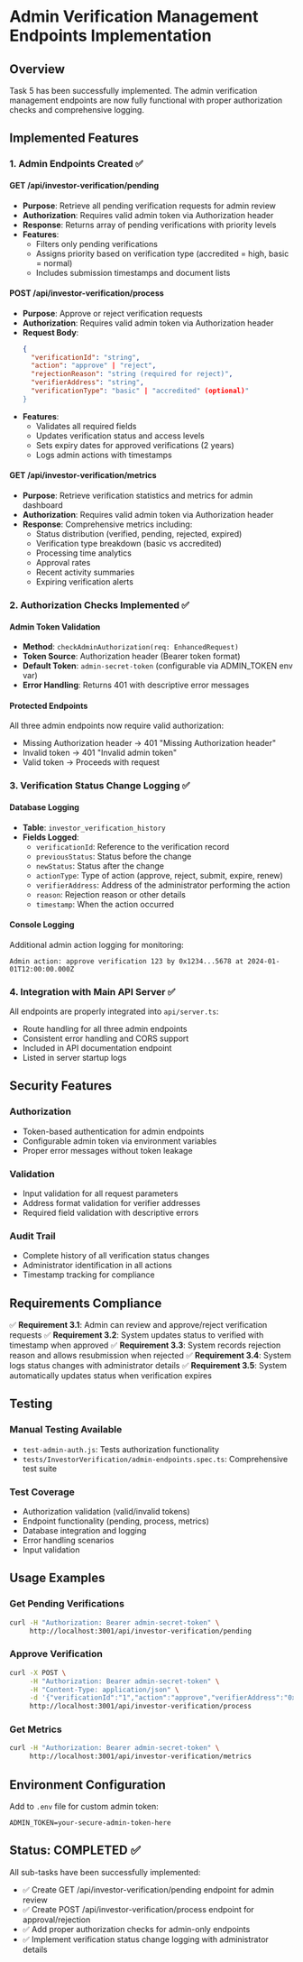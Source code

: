 # Admin Verification Management Endpoints Implementation

## Overview
Task 5 has been successfully implemented. The admin verification management endpoints are now fully functional with proper authorization checks and comprehensive logging.

## Implemented Features

### 1. Admin Endpoints Created ✅

#### GET /api/investor-verification/pending
- **Purpose**: Retrieve all pending verification requests for admin review
- **Authorization**: Requires valid admin token via Authorization header
- **Response**: Returns array of pending verifications with priority levels
- **Features**:
  - Filters only pending verifications
  - Assigns priority based on verification type (accredited = high, basic = normal)
  - Includes submission timestamps and document lists

#### POST /api/investor-verification/process
- **Purpose**: Approve or reject verification requests
- **Authorization**: Requires valid admin token via Authorization header
- **Request Body**:
  ```json
  {
    "verificationId": "string",
    "action": "approve" | "reject",
    "rejectionReason": "string (required for reject)",
    "verifierAddress": "string",
    "verificationType": "basic" | "accredited" (optional)"
  }
  ```
- **Features**:
  - Validates all required fields
  - Updates verification status and access levels
  - Sets expiry dates for approved verifications (2 years)
  - Logs admin actions with timestamps

#### GET /api/investor-verification/metrics
- **Purpose**: Retrieve verification statistics and metrics for admin dashboard
- **Authorization**: Requires valid admin token via Authorization header
- **Response**: Comprehensive metrics including:
  - Status distribution (verified, pending, rejected, expired)
  - Verification type breakdown (basic vs accredited)
  - Processing time analytics
  - Approval rates
  - Recent activity summaries
  - Expiring verification alerts

### 2. Authorization Checks Implemented ✅

#### Admin Token Validation
- **Method**: `checkAdminAuthorization(req: EnhancedRequest)`
- **Token Source**: Authorization header (Bearer token format)
- **Default Token**: `admin-secret-token` (configurable via ADMIN_TOKEN env var)
- **Error Handling**: Returns 401 with descriptive error messages

#### Protected Endpoints
All three admin endpoints now require valid authorization:
- Missing Authorization header → 401 "Missing Authorization header"
- Invalid token → 401 "Invalid admin token"
- Valid token → Proceeds with request

### 3. Verification Status Change Logging ✅

#### Database Logging
- **Table**: `investor_verification_history`
- **Fields Logged**:
  - `verificationId`: Reference to the verification record
  - `previousStatus`: Status before the change
  - `newStatus`: Status after the change
  - `actionType`: Type of action (approve, reject, submit, expire, renew)
  - `verifierAddress`: Address of the administrator performing the action
  - `reason`: Rejection reason or other details
  - `timestamp`: When the action occurred

#### Console Logging
Additional admin action logging for monitoring:
```
Admin action: approve verification 123 by 0x1234...5678 at 2024-01-01T12:00:00.000Z
```

### 4. Integration with Main API Server ✅

All endpoints are properly integrated into `api/server.ts`:
- Route handling for all three admin endpoints
- Consistent error handling and CORS support
- Included in API documentation endpoint
- Listed in server startup logs

## Security Features

### Authorization
- Token-based authentication for admin endpoints
- Configurable admin token via environment variables
- Proper error messages without token leakage

### Validation
- Input validation for all request parameters
- Address format validation for verifier addresses
- Required field validation with descriptive errors

### Audit Trail
- Complete history of all verification status changes
- Administrator identification in all actions
- Timestamp tracking for compliance

## Requirements Compliance

✅ **Requirement 3.1**: Admin can review and approve/reject verification requests
✅ **Requirement 3.2**: System updates status to verified with timestamp when approved
✅ **Requirement 3.3**: System records rejection reason and allows resubmission when rejected
✅ **Requirement 3.4**: System logs status changes with administrator details
✅ **Requirement 3.5**: System automatically updates status when verification expires

## Testing

### Manual Testing Available
- `test-admin-auth.js`: Tests authorization functionality
- `tests/InvestorVerification/admin-endpoints.spec.ts`: Comprehensive test suite

### Test Coverage
- Authorization validation (valid/invalid tokens)
- Endpoint functionality (pending, process, metrics)
- Database integration and logging
- Error handling scenarios
- Input validation

## Usage Examples

### Get Pending Verifications
```bash
curl -H "Authorization: Bearer admin-secret-token" \
     http://localhost:3001/api/investor-verification/pending
```

### Approve Verification
```bash
curl -X POST \
     -H "Authorization: Bearer admin-secret-token" \
     -H "Content-Type: application/json" \
     -d '{"verificationId":"1","action":"approve","verifierAddress":"0x1234...5678"}' \
     http://localhost:3001/api/investor-verification/process
```

### Get Metrics
```bash
curl -H "Authorization: Bearer admin-secret-token" \
     http://localhost:3001/api/investor-verification/metrics
```

## Environment Configuration

Add to `.env` file for custom admin token:
```
ADMIN_TOKEN=your-secure-admin-token-here
```

## Status: COMPLETED ✅

All sub-tasks have been successfully implemented:
- ✅ Create GET /api/investor-verification/pending endpoint for admin review
- ✅ Create POST /api/investor-verification/process endpoint for approval/rejection
- ✅ Add proper authorization checks for admin-only endpoints
- ✅ Implement verification status change logging with administrator details